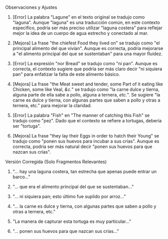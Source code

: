 Observaciones y Ajustes

1. [Error] La palabra "Lagune" en el texto original se tradujo como "laguna". Aunque "laguna" es una traducción común, en este contexto específico, podría ser más preciso utilizar "laguna costera" para reflejar mejor la idea de un cuerpo de agua estrecho y conectado al mar.

2. [Mejora] La frase "the chiefest Food they lived on" se tradujo como "el principal alimento del que vivían". Aunque es correcta, podría mejorarse a "el alimento principal del que se sustentaban" para una mayor fluidez.

3. [Error] La expresión "nor Bread" se tradujo como "ni pan". Aunque es correcta, el contexto sugiere que podría ser más claro decir "ni siquiera pan" para enfatizar la falta de este alimento básico.

4. [Mejora] La frase "the Meat sweet and tender, some Part of it eating like Chicken, some like Veal, _&c._" se tradujo como "la carne dulce y tierna, alguna parte de ella sabe a pollo, alguna a ternera, _etc._". Se sugiere "la carne es dulce y tierna, con algunas partes que saben a pollo y otras a ternera, etc." para mejorar la claridad.

5. [Error] La palabra "Fish" en "The manner of catching this Fish" se tradujo como "pez". Dado que el contexto se refiere a tortugas, debería ser "tortuga".

6. [Mejora] La frase "they lay their Eggs in order to hatch their Young" se tradujo como "ponen sus huevos para incubar a sus crías". Aunque es correcta, podría ser más natural decir "ponen sus huevos para que nazcan sus crías".

Versión Corregida (Solo Fragmentos Relevantes)

1. "... hay una laguna costera, tan estrecha que apenas puede entrar un barco..."

2. "... que era el alimento principal del que se sustentaban..."

3. "... ni siquiera pan; esto último fue suplido por arroz..."

4. "... la carne es dulce y tierna, con algunas partes que saben a pollo y otras a ternera, etc."

5. "La manera de capturar esta tortuga es muy particular..."

6. "... ponen sus huevos para que nazcan sus crías..."